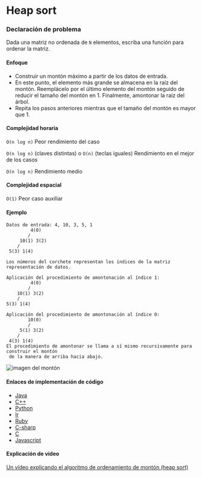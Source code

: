 # Heap sort

### Declaración de problema

Dada una matriz no ordenada de `N` elementos, escriba una función para ordenar la matriz.

#### Enfoque

- Construir un montón máximo a partir de los datos de entrada.
- En este punto, el elemento más grande se almacena en la raíz del montón. Reemplácelo por el último elemento del montón seguido de reducir el tamaño del montón en 1. Finalmente, amontonar la raíz del árbol.
- Repita los pasos anteriores mientras que el tamaño del montón es mayor que 1.

#### Complejidad horaria

`O(n log n)` Peor rendimiento del caso

`O(n log n)` (claves distintas)
o `O(n)` (teclas iguales) Rendimiento en el mejor de los casos

`O(n log n)` Rendimiento medio

#### Complejidad espacial

`O(1)` Peor caso auxiliar

#### Ejemplo

```
Datos de entrada: 4, 10, 3, 5, 1
         4(0)
        /   
     10(1) 3(2)
    /   
 5(3) 1(4)

Los números del corchete representan los índices de la matriz
representación de datos.

Aplicación del procedimiento de amontonación al índice 1:
         4(0)
        /   
    10(1) 3(2)
    /   
5(3) 1(4)

Aplicación del procedimiento de amontonación al índice 0:
        10(0)
        /  
     5(1) 3(2)
    /   
 4(3) 1(4)
El procedimiento de amontonar se llama a sí mismo recursivamente para construir el montón
 de la manera de arriba hacia abajo.
```

![imagen del montón](https://upload.wikimedia.org/wikipedia/commons/1/1b/Sorting_heapsort_anim.gif "Heap sort")

#### Enlaces de implementación de código

- [Java](https://github.com/TheAlgorithms/Java/blob/master/Sorts/HeapSort.java)
- [C++](https://github.com/TheAlgorithms/C-Plus-Plus/blob/master/sorting/heap_sort.cpp)
- [Python](https://github.com/TheAlgorithms/Python/blob/master/sorts/heap_sort.py)
- [Ir](https://github.com/TheAlgorithms/Go/blob/master/sorts/heapsort.go)
- [Ruby](https://github.com/TheAlgorithms/Ruby/blob/master/sorting/heap_sort.rb)
- [C-sharp](https://github.com/TheAlgorithms/C-Sharp/blob/master/Algorithms/Sorters/Comparison/HeapSorter.cs)
- [C](https://github.com/TheAlgorithms/C/blob/master/sorting/heap_sort.c)
- [Javascript](https://github.com/TheAlgorithms/Javascript/blob/master/Sorts/HeapSort.js)

#### Explicación de vídeo

[Un vídeo explicando el algoritmo de ordenamiento de montón (heap sort)](https://www.youtube.com/watch?v=MtQL_ll5KhQ)
